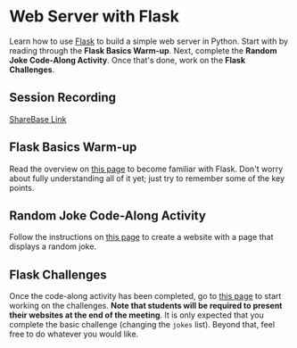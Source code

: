 # Web Server with Flask
Learn how to use [Flask](https://flask.palletsprojects.com/en/1.1.x/) to build a simple web server in Python. Start with by reading through the **Flask Basics Warm-up**. Next, complete the **Random Joke Code-Along Activity**. Once that's done, work on the **Flask Challenges**.

## Session Recording
[ShareBase Link](https://app.sharebase.com/#/document/10192852/share/3-PiknJFDc80q9uIzHYPhLtctghYE)

## Flask Basics Warm-up
Read the overview on [this page](FlaskBasics.md) to become familiar with Flask. Don't worry about fully understanding all of it yet; just try to remember some of the key points.

## Random Joke Code-Along Activity
Follow the instructions on [this page](FlaskCodeAlong.md) to create a website with a page that displays a random joke.

## Flask Challenges
Once the code-along activity has been completed, go to [this page](FlaskChallenges.md) to start working on the challenges. **Note that students will be required to present their websites at the end of the meeting**. It is only expected that you complete the basic challenge (changing the `jokes` list). Beyond that, feel free to do whatever you would like.